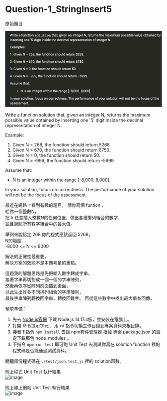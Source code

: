 # Question-1_StringInsert5  

原始題目  

![image](./image/OriginalQuestion.bmp)  

Write a function solution that, given an integer N, returns the maximum possible value obtained by inserting one '5' digit inside the decimal representation of integer N.  

Example:  
1. Given N = 268, the function should return 5268.  
2. Given N = 670, the function should return 6750.  
3. Given N = 0, the function should return 50.  
4. Given N = -999, the function should return -5999.  

Assume that:  
* N is an integer within the range [-8,000..8,000].  

In your solution, focus on correctness. The performance of your solution will not be the focus of the assessment.  

最近在網路上看到有趣的題目，
請你寫個 funtion ，  
給你一個整數N，  
把 5 任意插入整數N的任何位置，做出各種排列組合的數字，  
並且返回所有數字組合中的最大值。  

舉例來說給定 268 你的程式應該返回 5268，  
N的範圍  
-8000 <= N <= 8000  

解法的正確性最重要，  
解決方案的效能不是本題考量的重點。  

這題我的解題思路是先把輸入數字轉成字串，  
接著字串再切割成一個一個的字串陣列，  
然後再依序從陣列前面插到後面，  
以此生出許多不同排列組合的字串陣列，  
最後字串陣列轉換回字串，轉換回數字。
再從這些數字中找出最大值並回傳。  

預前準備：

1. 先去 [Node.js官網](https://nodejs.org/en/) 下載 Node.js 14.17.4版，並安裝在電腦上。  
2. 打開 命令提示字元 ，用 `cd` 指令切換工作目錄到專案資料夾根目錄。  
3. 接著下指令 `npm install` 去讓 npm套件管理器 根據 專案 package.json 的設定下載那包 node_modules 。  
4. 下指令 `npm run test` 即可跑 Unit Test 去測試你寫在 solution function 裡的程式碼是否能通過測試資料。  

關鍵部份程式碼在 `./test/json.test.js` 裡的 solution函數。  

附上程式 Unit Test 執行結果  
![image](./image/result1.bmp)  

附上線上網站 Unit Test 執行結果  
![image](./image/result2.bmp)  
